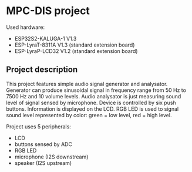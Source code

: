 # MPC-DIS project

Used hardware:

* ESP32S2-KALUGA-1 V1.3
* ESP-LyraT-8311A V1.3 (standard extension board)
* ESP-LyraP-LCD32 V1.2 (standard extension board)

## Project description

This project features simple audio signal generator and analysator. Generator can produce sinusoidal signal in frequency range from 50 Hz to 7500 Hz and 10 volume levels. Audio analysator is just measuring sound level of signal sensed by microphone.  Device is controlled by six push buttons. Information is displayed on the LCD. RGB LED is used to signal sound level represented by color: green = low level, red = high level.

Project uses 5 peripherals:

* LCD
* buttons sensed by ADC
* RGB LED
* microphone (I2S downstream)
* speaker (I2S upstream)